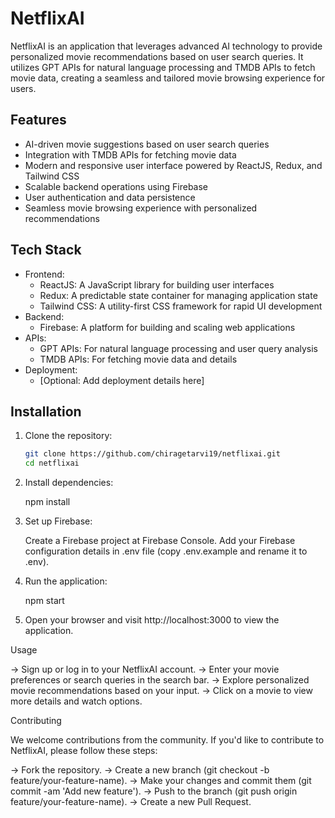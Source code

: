 # NetflixAI

NetflixAI is an application that leverages advanced AI technology to provide personalized movie recommendations based on user search queries. It utilizes GPT APIs for natural language processing and TMDB APIs to fetch movie data, creating a seamless and tailored movie browsing experience for users.

## Features

* AI-driven movie suggestions based on user search queries
* Integration with TMDB APIs for fetching movie data
* Modern and responsive user interface powered by ReactJS, Redux, and Tailwind CSS
* Scalable backend operations using Firebase
* User authentication and data persistence
* Seamless movie browsing experience with personalized recommendations

## Tech Stack

* Frontend:
  - ReactJS: A JavaScript library for building user interfaces
  - Redux: A predictable state container for managing application state
  - Tailwind CSS: A utility-first CSS framework for rapid UI development
* Backend:
  - Firebase: A platform for building and scaling web applications
* APIs:
  - GPT APIs: For natural language processing and user query analysis
  - TMDB APIs: For fetching movie data and details
* Deployment:
  - [Optional: Add deployment details here]

## Installation

1. Clone the repository:

   ```bash
   git clone https://github.com/chiragetarvi19/netflixai.git
   cd netflixai

2. Install dependencies:

    npm install

3. Set up Firebase:

    Create a Firebase project at Firebase Console.
    Add your Firebase configuration details in .env file (copy .env.example and rename it to .env).

4. Run the application:

    npm start

5. Open your browser and visit http://localhost:3000 to view the application.

Usage

-> Sign up or log in to your NetflixAI account.
-> Enter your movie preferences or search queries in the search bar.
-> Explore personalized movie recommendations based on your input.
-> Click on a movie to view more details and watch options.

Contributing

We welcome contributions from the community. If you'd like to contribute to NetflixAI, please follow these steps:

-> Fork the repository.
-> Create a new branch (git checkout -b feature/your-feature-name).
-> Make your changes and commit them (git commit -am 'Add new feature').
-> Push to the branch (git push origin feature/your-feature-name).
-> Create a new Pull Request.